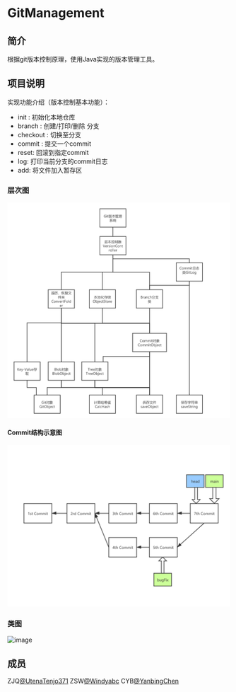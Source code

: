 # GitManagement
## 简介
根据git版本控制原理，使用Java实现的版本管理工具。

## 项目说明
实现功能介绍（版本控制基本功能）：
* init : 初始化本地仓库
* branch : 创建/打印/删除 分支
* checkout : 切换至分支
* commit : 提交一个commit
* reset: 回滚到指定commit
* log: 打印当前分支的commit日志
* add: 将文件加入暂存区

### 层次图
![image](https://github.com/UtenaTenjo371/GitManagement/blob/main/Docs/Img/GitManage.png)

#### Commit结构示意图

![image](https://github.com/UtenaTenjo371/GitManagement/blob/main/Docs/Img/GitManage%20(5).png)

### 类图

![image](https://github.com/UtenaTenjo371/GitManagement/blob/main/Docs/Img/java%20project%20class%20model.bmp)

## 成员
ZJQ[@UtenaTenjo371](https://github.com/UtenaTenjo371)  ZSW[@Windyabc](https://github.com/Windyabc)  CYB[@YanbingChen](https://github.com/YanbingChen)

